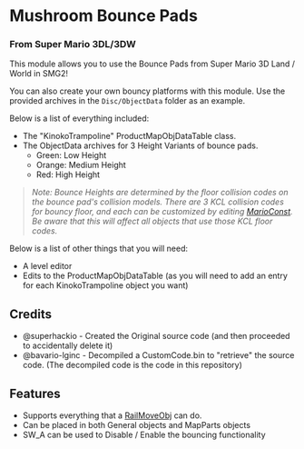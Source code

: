 # Mushroom Bounce Pads
### From Super Mario 3DL/3DW

This module allows you to use the Bounce Pads from Super Mario 3D Land / World in SMG2!

You can also create your own bouncy platforms with this module. Use the provided archives in the `Disc/ObjectData` folder as an example.

Below is a list of everything included:
- The "KinokoTrampoline" ProductMapObjDataTable class.
- The ObjectData archives for 3 Height Variants of bounce pads.
  - Green: Low Height
  - Orange: Medium Height
  - Red: High Height
> *Note: Bounce Heights are determined by the floor collision codes on the bounce pad's collision models. There are 3 KCL collision codes for bouncy floor, and each can be customized by editing [MarioConst](https://github.com/SuperHackio/SMG2MarioConstEditor ). Be aware that this will affect all objects that use those KCL floor codes.*

Below is a list of other things that you will need:
- A level editor
- Edits to the ProductMapObjDataTable (as you will need to add an entry for each KinokoTrampoline object you want)

## Credits
- @superhackio - Created the Original source code (and then proceeded to accidentally delete it)
- @bavario-lginc - Decompiled a CustomCode.bin to "retrieve" the source code. (The decompiled code is the code in this repository)

## Features
- Supports everything that a [RailMoveObj](https://smgcommunity.github.io/galaxydatabase/config_RailMoveObj.html ) can do.
- Can be placed in both General objects and MapParts objects
- SW_A can be used to Disable / Enable the bouncing functionality